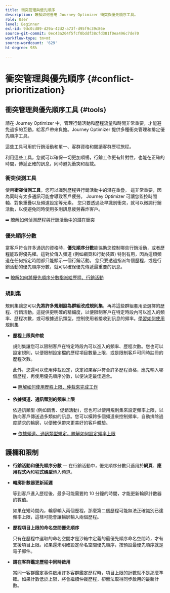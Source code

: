 ```yaml
---
title: 衝突管理與優先順序
description: 瞭解如何善用 Journey Optimizer 衝突與優先順序工具。
role: User
level: Beginner
exl-id: 9dc0cd89-d29a-42d2-a73f-d95f9c39c86e
source-git-commit: 0ec43a204f5fcf0bddf38cfd381f0ea496c7de70
workflow-type: tm+mt
source-wordcount: '629'
ht-degree: 98%

---
```


# 衝突管理與優先順序 {#conflict-prioritization}

## 衝突管理與優先順序工具 {#tools}

請在 Journey Optimizer 中，管理行銷活動和歷程流量和時間非常重要，才能避免過多的互動，給客戶帶來負擔。Journey Optimizer 提供多種衝突管理和排定優先順序工具。

這些工具可用於行銷活動和單一、客群資格和閱讀客群歷程旅程。

利用這些工具，您就可以確保一切更加順暢，行銷工作更有針對性，也能在正確的時間，傳遞正確的訊息，同時避免衝突和超載。

### 衝突偵測工具

使用&#x200B;**衝突偵測工具**，您可以識別歷程與行銷活動中的潛在重疊。 這非常重要，因為同時有太多通訊可能會導致客戶疲勞。 Journey Optimizer 可讓您監控時間軸、對象重疊以及頻道設定等元素。 您只要透過及早識別衝突，就可以微調行銷活動，以便避免同時使用多則訊息疲勞轟炸客戶。

➡️ [瞭解如何偵測歷程與行銷活動中的潛在衝突](conflicts.md)

### 優先順序分數

當客戶符合許多通訊的資格時，**優先順序分數**&#x200B;能協助您控制哪些行銷活動，或者歷程能取得優先權。這對於傳入頻道 (例如網頁和行動裝置) 特別有用，因為這類頻道在任何指定時間都只能顯示一個行銷活動。 您只要透過指派每個歷程，或是行銷活動的優先順序分數，就可以確保優先傳遞最重要的訊息。

➡️ [瞭解如何將優先順序分數指派給歷程、行銷活動](priority-scores.md)

### 規則集

規則集讓您可以&#x200B;**先將許多規則設為群組改成規則集**，再將這些群組套用至選擇的歷程、行銷活動。這提供更明確的精細度，以便限制客戶在特定時段內可以進入的頻率、歷程次數，或可根據通訊類型，控制使用者接收到訊息的頻率。[學習如何使用規則集](../conflict-prioritization/rule-sets.md)

* **歷程上限與仲裁**

  規則集讓您可以限制客戶在特定時段內可以進入的頻率、歷程次數。您也可以設定規則，以便限制設定檔的歷程項目數量上限，或是限制客戶可同時註冊的歷程次數。

  此外，您還可以使用仲裁設定，決定如果客戶符合許多歷程資格，應先輸入哪個歷程，再使用優先順序分數，以便決定最佳適合。

  ➡️ [瞭解如何使用歷程上限、仲裁來完成工作](journey-capping.md)

* **依據頻道、通訊類別的頻率上限**

  依通訊類型 (例如銷售、促銷活動)，您也可以使用規則集來設定頻率上限，以防向客戶傳送過多類似的訊息。您可以橫跨多個頻道來控制頻率，自動排除過度請求的輪廓，以便確保帶來更美好的客戶體驗。

  ➡️ [依據頻道、通訊類型規定，瞭解如何設定頻率上限](../conflict-prioritization/channel-capping.md)

## 護欄和限制

* **行銷活動和優先順序分數** — 在行銷活動中，優先順序分數只適用於&#x200B;**網頁**、**應用程式內**&#x200B;和&#x200B;**程式碼型**&#x200B;傳入頻道。

* **輪廓計數器更新延遲**

  等到客戶進入歷程後，最多可能需要約 10 分鐘的時間，才能更新輪廓計數器的數值。

  如果在短時間內，輪廓輸入兩個歷程，那麼第二個歷程可能無法正確識別已達頻率上限，這樣可能會讓輪廓輸入兩個歷程。

* **歷程項目上限的命名空間優先順序**

  只有在歷程中選取的命名空間才是沙箱中定義的最優先順序命名空間時，才有支援項目上限。如果還未明確設定命名空間優先順序，按預設最優先順序就是電子郵件。

* **請在客群鑑定歷程中同時啟用**

  當同一客群鑑定事件啟用許多客群鑑定歷程時，項目上限的計數就不是那麼準確。如果計數低於上限，將會繼續仲裁歷程，卻無法取得同步啟用的最新計數。
